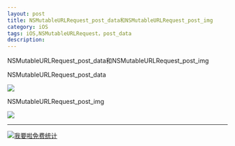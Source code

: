 ```yaml
---
layout: post
title: NSMutableURLRequest_post_data和NSMutableURLRequest_post_img
category: iOS
tags: iOS,NSMutableURLRequest，post_data
description:
---
```


NSMutableURLRequest_post_data和NSMutableURLRequest_post_img

NSMutableURLRequest_post_data

![](http://oolkmbv7h.bkt.clouddn.com/NSMutableURLRequest_post_data.png)

NSMutableURLRequest_post_img

![](http://oolkmbv7h.bkt.clouddn.com/NSMutableURLRequest_post_img.png)


---


<script language="javascript" type="text/javascript" src="//js.users.51.la/19176892.js"></script>
<noscript><a href="//www.51.la/?19176892" target="_blank"><img alt="&#x6211;&#x8981;&#x5566;&#x514D;&#x8D39;&#x7EDF;&#x8BA1;" src="//img.users.51.la/19176892.asp" style="border:none" /></a></noscript>


